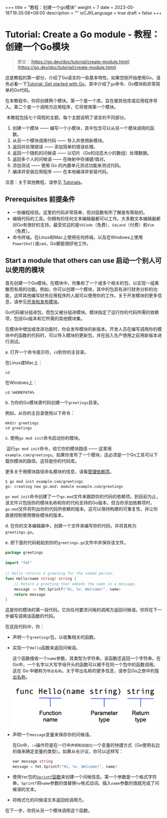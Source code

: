 +++
title = "教程：创建一个go模块"
weight = 7
date = 2023-05-18T16:35:08+08:00
description = ""
isCJKLanguage = true
draft = false
+++
# Tutorial: Create a Go module - 教程：创建一个Go模块

> 原文：[https://go.dev/doc/tutorial/create-module.html](https://go.dev/doc/tutorial/create-module.html)

​	这是教程的第一部分，介绍了Go语言的一些基本特性。如果您刚开始使用Go，请务必看一下[Tutorial: Get started with Go](../TutorialGetStartedWithGo)，其中介绍了`go`命令、Go模块和非常简单的Go代码。

​	在本教程中，你将创建两个模块。第一个是一个库，旨在被其他库或应用程序导入。第二个是一个调用方应用程序，它将使用第一个模块。

​	本教程包括七个简短的主题，每个主题说明了语言的不同部分。

1. 创建一个模块 —— 编写一个小模块，其中包含可以从另一个模块调用的函数。
2. 从另一个模块调用代码 —— 导入并使用新模块。
3. 返回并处理错误 —— 添加简单的错误处理。
4. 返回一个随机的问候语 —— 以切片（Go的动态大小的数组）处理数据。
5. 返回多个人的问候语 —— 在映射中存储键/值对。
6. 添加测试 —— 使用 Go 的内置单元测试功能来测试代码。
7. 编译并安装应用程序 —— 在本地编译并安装代码。

注意：关于其他教程，请参见 [Tutorials](../Tutorials)。

## Prerequisites 前提条件

- 一些编程经验。这里的代码非常简单，但对函数有所了解是有帮助的。
- 编辑代码的工具。你拥有的任何文本编辑器都可以工作。大多数文本编辑器都对Go有很好的支持。最受欢迎的是`VSCode`（免费）、`GoLand`（付费）和`Vim`（免费）。
- 命令终端。在Linux和Mac上使用任何终端，以及在Windows上使用`PowerShell`或`cmd`，Go都能很好地工作。

## Start a module that others can use 启动一个别人可以使用的模块

​	首先创建一个Go模块。在模块中，你集和了一个或多个相关的包，以实现一组离散而有用的功能。例如，你可以创建一个模块，其中的包具有进行财务分析的功能，这样其他编写财务应用程序的人就可以使用你的工作。关于开发模块的更多信息，请参见[开发和发布模块](../../UsingAndUnderstandingGo/DevelopingModules/DevelopingAndPublishingModules)。

​	Go代码被分组进包，而包又被分组进模块。模块指定了运行你的代码所需的依赖项，包括Go版本和它所需的其他模块集。

​	在模块中增加或改进功能时，你会发布模块的新版本。开发人员在编写调用你的模块中的函数的代码时，可以导入模块的更新包，并在投入生产使用之前用新版本进行测试。

a. 打开一个命令提示符，`cd`到你的主目录。

在Linux或Mac上：

```shell
cd
```

在Windows上：

```shell
cd %HOMEPATH%
```

b. 为你的Go模块源代码创建一个`greetings`目录。

例如，从你的主目录使用以下命令：

```shell
mkdir greetings
cd greetings
```

c. 使用`go mod init`命令启动你的模块。

​	运行`go mod init`命令，给它你的模块路径 —— 这里用`example.com/greetings`。如果你发布了一个模块，这必须是一个Go工具可以下载你模块的路径。这将是你的代码库。

更多关于用模块路径命名模块的信息，请看[管理依赖项](../../UsingAndUnderstandingGo/ManagingDependencies)。

```shell
$ go mod init example.com/greetings
go: creating new go.mod: module example.com/greetings
```

`go mod init`命令创建了一个`go.mod`文件来跟踪你的代码的依赖项。到目前为止，该文件只包括你的模块名称和你的代码支持的Go版本。但当你添加依赖项时，`go.mod`文件将列出你的代码所依赖的版本。这可以保持构建的可重复性，并让你直接控制使用哪些模块的版本。

d. 在你的文本编辑器中，创建一个文件来编写你的代码，并将其称为`greetings.go`。

e. 把下面的代码粘贴到你的`greetings.go`文件中并保存该文件。

```go title="greeting.go" linenums="1"
package greetings

import "fmt"

// Hello returns a greeting for the named person.
func Hello(name string) string {
    // Return a greeting that embeds the name in a message.
    message := fmt.Sprintf("Hi, %v. Welcome!", name)
    return message
}
```

​	这是你的模块的第一段代码。它向任何要求问候的调用方返回问候语。你将在下一步编写调用该函数的代码。

在这段代码中，你：

- 声明一个`greetings`包，以收集相关的函数。

- 实现一个`Hello`函数来返回问候语。

  ​	这个函数接收一个`name`参数，其类型为字符串。该函数还返回一个字符串。在Go中，一个名字以大写字母开头的函数可以被不在同一个包中的函数调用。这在 Go 中被称为`导出名称`。关于导出名称的更多信息，请参见Go之旅中的[导出名称](../../GoTour/Basics/PackagesVariablesAndFunctions#exported-names)。

  ![img](TutorialCreateAGoModule_img/function-syntax.png)
  
- 声明一个`message`变量来保存你的问候语。

  ​	在Go中，`:=`操作符是在一行中`声明和初始化`一个变量的快捷方式（Go使用右边的值来确定变量的类型）。如果从长计议，你可以这样写：

  ```go linenums="1"
  var message string
  message = fmt.Sprintf("Hi, %v. Welcome!", name)
  ```
  
- 使用`fmt`包的[`Sprintf`函数](https://pkg.go.dev/fmt/#Sprintf)来创建一个问候信息。第一个参数是一个格式字符串，`Sprintf`将`name`参数的值替换`%v`格式动词。插入`name`参数的值就完成了问候语的文本。

- 将格式化的问候语文本返回给调用方。


在下一步，你将从另一个模块调用这个函数。